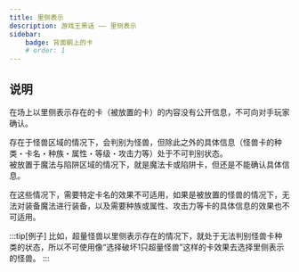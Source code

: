 ```yaml
---
title: 里侧表示
description: 游戏王黑话 —— 里侧表示
sidebar:
    badge: 背面朝上的卡
    # order: 1
---
```


## 说明

在场上以里侧表示存在的卡（被放置的卡）的内容没有公开信息，不可向对手玩家确认。

存在于怪兽区域的情况下，会判别为怪兽，但除此之外的具体信息（怪兽卡的种类・卡名・种族・属性・等级・攻击力等）处于不可判别状态。  
被放置于魔法与陷阱区域的情况下，就是魔法卡或陷阱卡，但还是不能确认具体信息。

在这些情况下，需要特定卡名的效果不可适用，如果是被放置的怪兽的情况下，无法对装备魔法进行装备，以及需要种族或属性、攻击力等卡的具体信息的效果也不可适用。

:::tip[例子]
比如，超量怪兽以里侧表示存在的情况下，就处于无法判别怪兽卡种类的状态，所以不可使用像“选择破坏1只超量怪兽”这样的卡效果去选择里侧表示的怪兽。
:::
